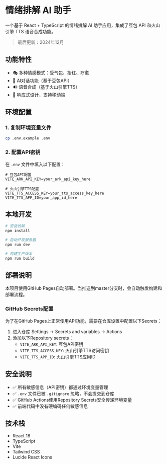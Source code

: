 # 情绪排解 AI 助手

一个基于 React + TypeScript 的情绪排解 AI 助手应用，集成了豆包 API 和火山引擎 TTS 语音合成功能。

> 最后更新：2024年12月

## 功能特性

- 🎭 多种情感模式：受气包、抬杠、疗愈
- 🤖 AI对话功能（基于豆包API）
- 🔊 语音合成（基于火山引擎TTS）
- 📱 响应式设计，支持移动端

## 环境配置

### 1. 复制环境变量文件
```bash
cp .env.example .env
```

### 2. 配置API密钥
在 `.env` 文件中填入以下配置：

```env
# 豆包API配置
VITE_ARK_API_KEY=your_ark_api_key_here

# 火山引擎TTS配置
VITE_TTS_ACCESS_KEY=your_tts_access_key_here
VITE_TTS_APP_ID=your_app_id_here
```

## 本地开发

```bash
# 安装依赖
npm install

# 启动开发服务器
npm run dev

# 构建生产版本
npm run build
```

## 部署说明

本项目使用GitHub Pages自动部署。当推送到master分支时，会自动触发构建和部署流程。

### GitHub Secrets配置

为了在GitHub Pages上正常使用API功能，需要在仓库设置中配置以下Secrets：

1. 进入仓库 Settings → Secrets and variables → Actions
2. 添加以下Repository secrets：
   - `VITE_ARK_API_KEY`: 豆包API密钥
   - `VITE_TTS_ACCESS_KEY`: 火山引擎TTS访问密钥
   - `VITE_TTS_APP_ID`: 火山引擎TTS应用ID

## 安全说明

- ✅ 所有敏感信息（API密钥）都通过环境变量管理
- ✅ `.env` 文件已被 `.gitignore` 忽略，不会提交到仓库
- ✅ GitHub Actions使用Repository Secrets安全传递环境变量
- ✅ 前端代码中没有硬编码任何敏感信息

## 技术栈

- React 18
- TypeScript
- Vite
- Tailwind CSS
- Lucide React Icons